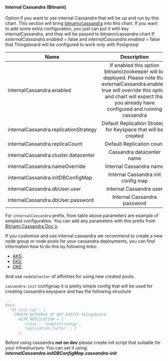 #### Internal Cassandra (Bitnami)

Option if you want to use internal Cassandra that will be up and run by this chart. This section will bring
[bitnami/cassandra](https://artifacthub.io/packages/helm/bitnami/cassandra) into this chart. If you want to add some extra
configuration, you just can put it with key internalCassandra, and they will be passed to bitnami/cassandra chart
If *externalCassandra.enabled* = false and *internalCassandra.enabled* = false that Thingsboard will be configured to work
only with Postgresql


| Name                                  |                                                                                                    Description                                                                                                     |          Value |
|---------------------------------------|:------------------------------------------------------------------------------------------------------------------------------------------------------------------------------------------------------------------:|---------------:|
| internalCassandra.enabled             | If enabled this option bitnami/zookeeper will be deployed. Please note that externalCassandra.enabled: true will override this option and chart will expect that you already have configured and running cassandra |          false |
| internalCassandra.replicationStrategy |                                                                           Default Replication Strategy for Keyspace that will be created                                                                           | SimpleStrategy |
| internalCassandra.replicaCount        |                                                                                             Default Replication count                                                                                              |              1 |
| internalCassandra.cluster.datacenter  |                                                                                             Cassandra datacenter name                                                                                              |  "datacenter1" |
| internalCassandra.nameOverride        |                                                                                              Internal Cassandra name                                                                                               |    "cassandra" |
| internalCassandra.initDBConfigMap     |                                                                                         Internal Cassandra init config map                                                                                         | cassandra-init |
| internalCassandra.dbUser.user         |                                                                                              Internal Cassandra user                                                                                               |      cassandra |
| internalCassandra.dbUser.password     |                                                                                            Internal Cassandra password                                                                                             |      cassandra |

For `internalCassandra` prefix, from table above parameters are example of simplest configuration. You can add any parameters
with this prefix from [Bitnami Cassandra Doc`s](https://artifacthub.io/packages/helm/bitnami/cassandra).


If you customise and use internal cassandra we recommend to create a new node group or node pools for your cassandra deployments, you can find information how to do this
by following links:
- [AKS](https://thingsboard.io/docs/user-guide/install/pe/cluster/azure-microservices-setup/#52-cassandra);
- [EKS](https://thingsboard.io/docs/user-guide/install/pe/cluster/aws-microservices-setup/#step-42-cassandra);
- [GKE](https://thingsboard.io/docs/user-guide/install/pe/cluster/gcp-microservices-setup/#step-52-cassandra-optional).

And use `nodeSelector` of affinities for using new created pools.

`cassandra-init` configmap it is pretty simple config that will be used for creating cassandra keyspace and has the following structure
```yaml
...
data:
  "01-init.cql": |
    CREATE KEYSPACE IF NOT EXISTS thingsboard
      WITH REPLICATION = {
        'class': 'SimpleStrategy',
        'replication_factor' : 1
      };
```

Before using cassandra **not on dev** please create init script that suitable for your infrastructure. You can 
set it using: ***internalCassandra.initDBConfigMap.cassandra-init***

